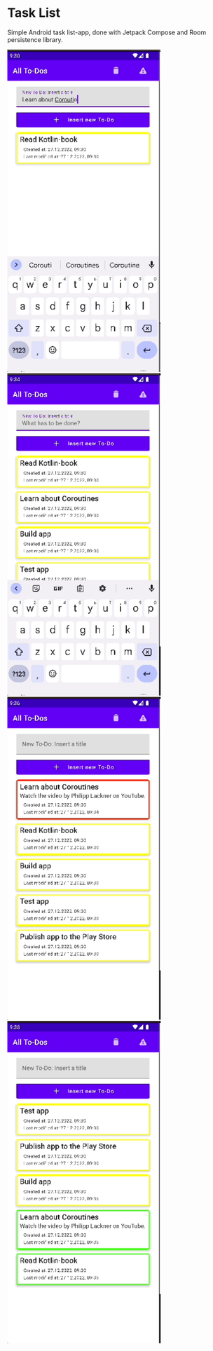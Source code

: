 # Task List

Simple Android task list-app, done with Jetpack Compose and Room persistence library.

<div>
  <img src="./images/image_1.gif" alt="screenshot 1" width="350" />&nbsp;&nbsp;&nbsp;&nbsp; 
  <img src="./images/image_2.gif" alt="screenshot 2" width="350" />  
</div>
<div> </div>
<div>
  <img src="./images/image_3.gif" alt="screenshot 3" width="350" />&nbsp;&nbsp;&nbsp;&nbsp;
  <img src="./images/image_4.gif" alt="screenshot 4" width="350" />
</div>



